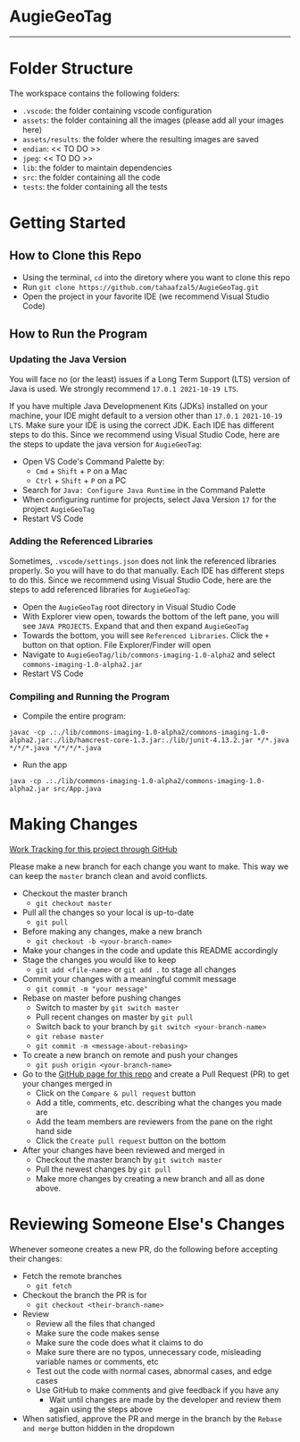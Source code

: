 # AugieGeoTag

<hr/>

# Folder Structure

The workspace contains the following folders:

- `.vscode`: the folder containing vscode configuration
- `assets`: the folder containing all the images (please add all your images here)
- `assets/results`: the folder where the resulting images are saved
- `endian`: << TO DO >>
- `jpeg`: << TO DO >>
- `lib`: the folder to maintain dependencies
- `src`: the folder containing all the code
- `tests`: the folder containing all the tests

# Getting Started

## How to Clone this Repo
- Using the terminal, `cd` into the diretory where you want to clone this repo
- Run `git clone https://github.com/tahaafzal5/AugieGeoTag.git`
- Open the project in your favorite IDE (we recommend Visual Studio Code)

## How to Run the Program

### Updating the Java Version
You will face no (or the least) issues if a Long Term Support (LTS) version of Java is used.
We strongly recommend `17.0.1 2021-10-19 LTS`.

If you have multiple Java Developmenent Kits (JDKs) installed on your machine, your IDE might default to a version other than `17.0.1 2021-10-19 LTS`.
Make sure your IDE is using the correct JDK. Each IDE has different steps to do this. Since we recommend using Visual Studio Code, here are the steps to update the java version for `AugieGeoTag`:

- Open VS Code's Command Palette by:
    - `Cmd` + `Shift` + `P` on a Mac
    - `Ctrl` + `Shift` + `P` on a PC
- Search for `Java: Configure Java Runtime` in the Command Palette
- When configuring runtime for projects, select Java Version `17` for the project `AugieGeoTag`
- Restart VS Code

### Adding the Referenced Libraries 
Sometimes, `.vscode/settings.json` does not link the referenced libraries properly. So you will have to do that manually. Each IDE has different steps to do this. Since we recommend using Visual Studio Code, here are the steps to add referenced libraries for `AugieGeoTag`:

- Open the `AugieGeoTag` root directory in Visual Studio Code
- With Explorer view open, towards the bottom of the left pane, you will see `JAVA PROJECTS`. Expand that and then expand `AugieGeoTag`
- Towards the bottom, you will see `Referenced Libraries`. Click the `+` button on that option. File Explorer/Finder will open
- Navigate to `AugieGeoTag/lib/commons-imaging-1.0-alpha2` and select `commons-imaging-1.0-alpha2.jar`
- Restart VS Code

### Compiling and Running the Program
- Compile the entire program:
```
javac -cp .:./lib/commons-imaging-1.0-alpha2/commons-imaging-1.0-alpha2.jar:./lib/hamcrest-core-1.3.jar:./lib/junit-4.13.2.jar */*.java */*/*.java */*/*/*.java
```
- Run the app
```
java -cp .:./lib/commons-imaging-1.0-alpha2/commons-imaging-1.0-alpha2.jar src/App.java
```

# Making Changes

[Work Tracking for this project through GitHub](https://github.com/tahaafzal5/AugieGeoTag/projects/1)

Please make a new branch for each change you want to make. This way we can keep the `master` branch clean and avoid conflicts.

- Checkout the master branch
    - `git checkout master`
- Pull all the changes so your local is up-to-date
    - `git pull`
- Before making any changes, make a new branch
    - `git checkout -b <your-branch-name>`
- Make your changes in the code and update this README accordingly
- Stage the changes you would like to keep
    - `git add <file-name>` or `git add .` to stage all changes
- Commit your changes with a meaningful commit message
    - `git commit -m "your message"`
- Rebase on master before pushing changes
    - Switch to master by `git switch master`
    - Pull recent changes on master by `git pull`
    - Switch back to your branch by `git switch <your-branch-name>`
    - `git rebase master`
    - `git commit -m <message-about-rebasing>`
- To create a new branch on remote and push your changes
    - `git push origin <your-branch-name>`
- Go to the [GitHub page for this repo](https://github.com/tahaafzal5/AugieGeoTag) and create a Pull Request (PR) to get your changes merged in 
    - Click on the `Compare & pull request` button
    - Add a title, comments, etc. describing what the changes you made are
    - Add the team members are reviewers from the pane on the right hand side
    - Click the `Create pull request` button on the bottom
- After your changes have been reviewed and merged in
    - Checkout the master branch by `git switch master`
    - Pull the newest changes by `git pull`
    - Make more changes by creating a new branch and all as done above.

# Reviewing Someone Else's Changes

Whenever someone creates a new PR, do the following before accepting their changes:

- Fetch the remote branches
    - `git fetch`
- Checkout the branch the PR is for
    - `git checkout <their-branch-name>`
- Review
    - Review all the files that changed 
    - Make sure the code makes sense
    - Make sure the code does what it claims to do
    - Make sure there are no typos, unnecessary code, misleading variable names or comments, etc
    - Test out the code with normal cases, abnormal cases, and edge cases
    - Use GitHub to make comments and give feedback if you have any
        - Wait until changes are made by the developer and review them again using the steps above 
- When satisfied, approve the PR and merge in the branch by the `Rebase and merge` button hidden in the dropdown
